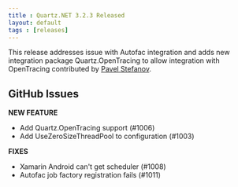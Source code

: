```yaml
---
title : Quartz.NET 3.2.3 Released
layout: default
tags : [releases]
---
```


This release addresses issue with Autofac integration and adds new integration package Quartz.OpenTracing to allow
integration with OpenTracing contributed by [Pavel Stefanov](https://github.com/PavelStefanov).

## GitHub Issues

__NEW FEATURE__

* Add Quartz.OpenTracing support (#1006)
* Add UseZeroSizeThreadPool to configuration (#1003)

__FIXES__

  * Xamarin Android can't get scheduler (#1008)
  * Autofac job factory registration fails (#1011)

<Download />
